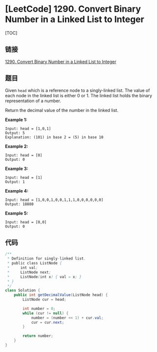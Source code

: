 # [LeetCode] 1290. Convert Binary Number in a Linked List to Integer

[TOC]

## 链接

[1290. Convert Binary Number in a Linked List to Integer](https://leetcode.com/problems/convert-binary-number-in-a-linked-list-to-integer/)

## 题目

Given `head` which is a reference node to a singly-linked list. The value of each node in the linked list is either 0 or 1. The linked list holds the binary representation of a number.

Return the decimal value of the number in the linked list.

**Example 1:**

```text
Input: head = [1,0,1]
Output: 5
Explanation: (101) in base 2 = (5) in base 10
```

**Example 2:**

```text
Input: head = [0]
Output: 0
```

**Example 3:**

```text
Input: head = [1]
Output: 1
```

**Example 4:**

```text
Input: head = [1,0,0,1,0,0,1,1,1,0,0,0,0,0,0]
Output: 18880
```

**Example 5:**

```text
Input: head = [0,0]
Output: 0
```

## 代码

```Java
/**
 * Definition for singly-linked list.
 * public class ListNode {
 *     int val;
 *     ListNode next;
 *     ListNode(int x) { val = x; }
 * }
 */
class Solution {
    public int getDecimalValue(ListNode head) {
        ListNode cur = head;
        
        int number = 0;
        while (cur != null) {
            number = (number << 1) + cur.val;
            cur = cur.next;
        }
        
        return number;
    }
}
```

